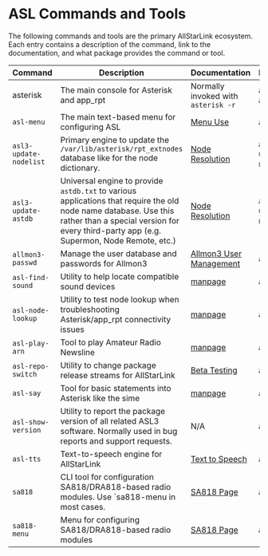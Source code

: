# ASL Commands and Tools
The following commands and tools are the primary AllStarLink ecosystem. Each entry contains a description of the command, link to the documentation, and what package provides the command or tool.

| Command | Description | Documentation | Package |
|-|-|-|-|
| asterisk | The main console for Asterisk and app_rpt | Normally invoked with `asterisk -r` | asl3-asterisk |
| `asl-menu` | The main text-based menu for configuring ASL | [Menu Use](menu.md) | asl3 |
| `asl3-update-nodelist` | Primary engine to update the `/var/lib/asterisk/rpt_extnodes` database like for the node dictionary. | [Node Resolution](../adv-topics/noderesolution.md) | asl3-update-nodelist |
| `asl3-update-astdb` | Universal engine to provide `astdb.txt` to various applications that require the old node name database. Use this rather than a special version for every third-party app (e.g. Supermon, Node Remote, etc.) | [Node Resolution](../adv-topics/noderesolution.md) | asl3-update-nodelist |
| `allmon3-passwd` | Manage the user database and passwords for Allmon3 | [Allmon3 User Management](../allmon3/usermgmt.md) | allmon3 |
| `asl-find-sound` | Utility to help locate compatible sound devices | [manpage](../mans/asl-find-sound.md) | asl3 |
| `asl-node-lookup` | Utility to test node lookup when troubleshooting Asterisk/app_rpt connectivity issues | [manpage](../mans/asl-node-lookup.md) | asl3 |
| `asl-play-arn` | Tool to play Amateur Radio Newsline | [manpage](../mans/asl-play-arn.md) | asl3 |
| `asl-repo-switch` | Utility to change package release streams for AllStarLink | [Beta Testing](betatest.md) | asl3 |
| `asl-say` | Tool for basic statements into Asterisk like the sime | [manpage](../mans/asl-say.md) | asl3 |
| `asl-show-version` | Utility to report the package version of all related ASL3 software. Normally used in bug reports and support requests. | N/A | asl3 |
| `asl-tts` | Text-to-speech engine for AllStarLink | [Text to Speech](../adv-topics/tts.md) | asl3-tts |
| `sa818` | CLI tool for configuration SA818/DRA818-based radio modules. Use `sa818-menu in most cases. | [SA818 Page](../adv-topics/sa818modules.md) | asl3 |
| `sa818-menu` | Menu for configuring SA818/DRA818-based radio modules | [SA818 Page](../adv-topics/sa818modules.md) | asl3 |
